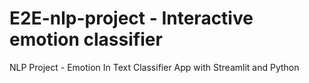 # E2E-nlp-project - Interactive emotion classifier
NLP Project - Emotion In Text Classifier App with Streamlit and Python
